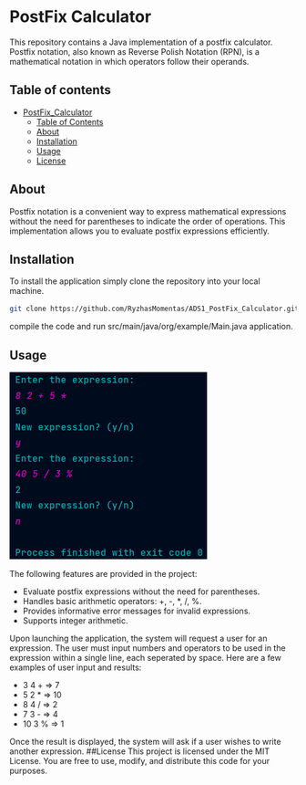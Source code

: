 # PostFix Calculator
This repository contains a Java implementation of a postfix calculator. Postfix notation, also known as Reverse Polish Notation (RPN), is a mathematical notation in which operators follow their operands.
## Table of contents
- [PostFix_Calculator](#postfix-calculator)
  - [Table of Contents](#table-of-contents)
  - [About](#about)
  - [Installation](#installation)
  - [Usage](#usage)
  - [License](#license)

## About
Postfix notation is a convenient way to express mathematical expressions without the need for parentheses to indicate the order of operations. This implementation allows you to evaluate postfix expressions efficiently.

## Installation
To install the application simply clone the repository into your local machine.
```bash
git clone https://github.com/RyzhasMomentas/ADS1_PostFix_Calculator.git
```
compile the code and run src/main/java/org/example/Main.java application.

## Usage
![Postfix image](images/PostFix_Image.png)

The following features are provided in the project:
* Evaluate postfix expressions without the need for parentheses.
* Handles basic arithmetic operators: +, -, *, /, %.
* Provides informative error messages for invalid expressions.
* Supports integer arithmetic.

Upon launching the application, the system will request a user for an expression. The user must input numbers and operators to be used in the expression within a single line, each seperated by space. Here are a few examples of user input and results:
* 3 4 + => 7
* 5 2 * => 10
* 8 4 / => 2
* 7 3 - => 4
* 10 3 % => 1

Once the result is displayed, the system will ask if a user wishes to write another expression.
##License
This project is licensed under the MIT License. You are free to use, modify, and distribute this code for your purposes.
